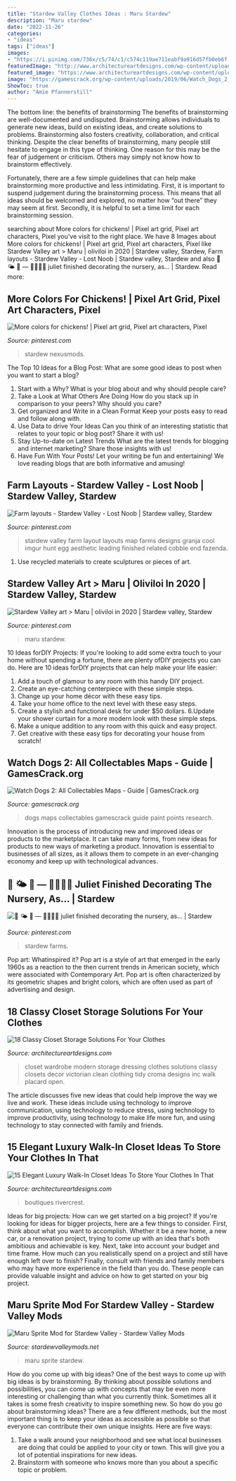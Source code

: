 ```yaml
---
title: "Stardew Valley Clothes Ideas : Maru Stardew"
description: "Maru stardew"
date: "2022-11-26"
categories:
- "ideas"
tags: ["ideas"]
images:
- "https://i.pinimg.com/736x/c5/74/c1/c574c119ae711eabf9a916d57fb0eb6f.jpg"
featuredImage: "http://www.architectureartdesigns.com/wp-content/uploads/2014/10/15-Elegant-Luxury-Walk-In-Closet-Ideas-To-Store-Your-Clothes-In-That-Look-Like-Boutiques-5.jpg"
featured_image: "https://www.architectureartdesigns.com/wp-content/uploads/2014/08/18-Classy-Closet-Storage-Solutions-For-Your-Clothes-13.jpg"
image: "https://gamescrack.org/wp-content/uploads/2019/06/Watch_Dogs_2_Guide_5.jpg"
ShowToc: true
author: "Amie Pfannerstill"
---
```



The bottom line: the benefits of brainstorming
The benefits of brainstorming are well-documented and undisputed. Brainstorming allows individuals to generate new ideas, build on existing ideas, and create solutions to problems. Brainstorming also fosters creativity, collaboration, and critical thinking.
Despite the clear benefits of brainstorming, many people still hesitate to engage in this type of thinking. One reason for this may be the fear of judgement or criticism. Others may simply not know how to brainstorm effectively.

Fortunately, there are a few simple guidelines that can help make brainstorming more productive and less intimidating. First, it is important to suspend judgement during the brainstorming process. This means that all ideas should be welcomed and explored, no matter how “out there” they may seem at first. Secondly, it is helpful to set a time limit for each brainstorming session.

	

		
searching about More colors for chickens! | Pixel art grid, Pixel art characters, Pixel you've visit to the right place. We have 8 Images about More colors for chickens! | Pixel art grid, Pixel art characters, Pixel like Stardew Valley art &gt; Maru | oliviloi in 2020 | Stardew valley, Stardew, Farm layouts - Stardew Valley - Lost Noob | Stardew valley, Stardew and also 🌾 🌤 🐓 — 🌱🌷🤱🏼 juliet finished decorating the nursery, as... | Stardew. Read more:
		
    
## More Colors For Chickens! | Pixel Art Grid, Pixel Art Characters, Pixel

<img loading=lazy src="https://i.pinimg.com/736x/97/05/e1/9705e17aedfc6fa89ec5cb78348b63b5.jpg" onerror="this.onerror=null;this.src='https://tse1.mm.bing.net/th?id=OIP.W8Sfs_JXBK-0haDBdm4-CQHaEp&amp;pid=15.1';" alt="More colors for chickens! | Pixel art grid, Pixel art characters, Pixel">

_Source: pinterest.com_

>stardew nexusmods. 

	

The Top 10 Ideas for a Blog Post: What are some good ideas to post when you want to start a blog?
1. Start with a Why?
What is your blog about and why should people care? 
2. Take a Look at What Others Are Doing
How do you stack up in comparison to your peers? Why should you care? 
3. Get organized and Write in a Clean Format
Keep your posts easy to read and follow along with. 
4. Use Data to drive Your Ideas
Can you think of an interesting statistic that relates to your topic or blog post? Share it with us! 
5. Stay Up-to-date on Latest Trends
What are the latest trends for blogging and internet marketing? Share those insights with us! 
6. Have Fun With Your Posts!
Let your writing be fun and entertaining! We love reading blogs that are both informative and amusing!

    
## Farm Layouts - Stardew Valley - Lost Noob | Stardew Valley, Stardew

<img loading=lazy src="https://i.pinimg.com/736x/ba/4c/18/ba4c18c16e759f23b21f606d06f6e2cb.jpg" onerror="this.onerror=null;this.src='https://tse3.mm.bing.net/th?id=OIP._xfl1jIalFgCHY2T0ZguQgHaFt&amp;pid=15.1';" alt="Farm layouts - Stardew Valley - Lost Noob | Stardew valley, Stardew">

_Source: pinterest.com_

>stardew valley farm layout layouts map farms designs granja cool imgur hunt egg aesthetic leading finished related cobble end fazenda. 

	

1. Use recycled materials to create sculptures or pieces of art.

    
## Stardew Valley Art &gt; Maru | Oliviloi In 2020 | Stardew Valley, Stardew

<img loading=lazy src="https://i.pinimg.com/736x/40/95/5c/40955c3a3cc43897306f1487d9da0c2e.jpg" onerror="this.onerror=null;this.src='https://tse1.mm.bing.net/th?id=OIP.sq-1_2hQ-TKMDzHPEhipKwHaHW&amp;pid=15.1';" alt="Stardew Valley art &gt; Maru | oliviloi in 2020 | Stardew valley, Stardew">

_Source: pinterest.com_

>maru stardew. 

	

10 Ideas forDIY Projects:
If you're looking to add some extra touch to your home without spending a fortune, there are plenty ofDIY projects you can do. Here are 10 ideas forDIY projects that can help make your life easier:
1. Add a touch of glamour to any room with this handy DIY project.
2. Create an eye-catching centerpiece with these simple steps.
3. Change up your home décor with these easy tips.
4. Take your home office to the next level with these easy steps.
5. Create a stylish and functional desk for under $50 dollars. 
6.Update your shower curtain for a more modern look with these simple steps. 
7. Make a unique addition to any room with this quick and easy project. 
8. Get creative with these easy tips for decorating your house from scratch!

    
## Watch Dogs 2: All Collectables Maps - Guide | GamesCrack.org

<img loading=lazy src="https://gamescrack.org/wp-content/uploads/2019/06/Watch_Dogs_2_Guide_5.jpg" onerror="this.onerror=null;this.src='https://tse3.mm.bing.net/th?id=OIP.L8aPmyIlOSKrRXMtaB2IowHaJ4&amp;pid=15.1';" alt="Watch Dogs 2: All Collectables Maps - Guide | GamesCrack.org">

_Source: gamescrack.org_

>dogs maps collectables gamescrack guide paint points research. 

	

Innovation is the process of introducing new and improved ideas or products to the marketplace. It can take many forms, from new ideas for products to new ways of marketing a product. Innovation is essential to businesses of all sizes, as it allows them to compete in an ever-changing economy and keep up with technological advances.

    
## 🌾 🌤 🐓 — 🌱🌷🤱🏼 Juliet Finished Decorating The Nursery, As... | Stardew

<img loading=lazy src="https://i.pinimg.com/736x/c5/74/c1/c574c119ae711eabf9a916d57fb0eb6f.jpg" onerror="this.onerror=null;this.src='https://tse1.mm.bing.net/th?id=OIP.wX1Jpd8RcTTl4qvMVpy90gHaEd&amp;pid=15.1';" alt="🌾 🌤 🐓 — 🌱🌷🤱🏼 juliet finished decorating the nursery, as... | Stardew">

_Source: pinterest.com_

>stardew farms. 

	

Pop art: Whatinspired it?
Pop art is a style of art that emerged in the early 1960s as a reaction to the then current trends in American society, which were associated with Contemporary Art. Pop art is often characterized by its geometric shapes and bright colors, which are often used as part of advertising and design.

    
## 18 Classy Closet Storage Solutions For Your Clothes

<img loading=lazy src="https://www.architectureartdesigns.com/wp-content/uploads/2014/08/18-Classy-Closet-Storage-Solutions-For-Your-Clothes-13.jpg" onerror="this.onerror=null;this.src='https://tse3.mm.bing.net/th?id=OIP.Hq25dEsemrMrRdHRjZv-xwHaJ4&amp;pid=15.1';" alt="18 Classy Closet Storage Solutions For Your Clothes">

_Source: architectureartdesigns.com_

>closet wardrobe modern storage dressing clothes solutions classy closets decor victorian clean clothing tidy croma designs inc walk placard open. 

	

The article discusses five new ideas that could help improve the way we live and work. These ideas include using technology to improve communication, using technology to reduce stress, using technology to improve productivity, using technology to make life more fun, and using technology to stay connected with family and friends.

    
## 15 Elegant Luxury Walk-In Closet Ideas To Store Your Clothes In That

<img loading=lazy src="http://www.architectureartdesigns.com/wp-content/uploads/2014/10/15-Elegant-Luxury-Walk-In-Closet-Ideas-To-Store-Your-Clothes-In-That-Look-Like-Boutiques-5.jpg" onerror="this.onerror=null;this.src='https://tse3.mm.bing.net/th?id=OIP.cz4KTyg7Ql4tNQH_AXUN8AHaHF&amp;pid=15.1';" alt="15 Elegant Luxury Walk-In Closet Ideas To Store Your Clothes In That">

_Source: architectureartdesigns.com_

>boutiques rivercrest. 

	

Ideas for big projects: How can we get started on a big project?
If you're looking for ideas for bigger projects, here are a few things to consider. First, think about what you want to accomplish. Whether it be a new home, a new car, or a renovation project, trying to come up with an idea that's both ambitious and achievable is key. Next, take into account your budget and time frame. How much can you realistically spend on a project and still have enough left over to finish? Finally, consult with friends and family members who may have more experience in the field than you do. These people can provide valuable insight and advice on how to get started on your big project.

    
## Maru Sprite Mod For Stardew Valley - Stardew Valley Mods

<img loading=lazy src="http://stardewvalleymods.net/wp-content/uploads/2016/07/Maru-Sprite-Mod1-600x300.jpg" onerror="this.onerror=null;this.src='https://tse1.mm.bing.net/th?id=OIP._YZaKaG3uhGKVFqlesA2MAHaDt&amp;pid=15.1';" alt="Maru Sprite Mod for Stardew Valley - Stardew Valley Mods">

_Source: stardewvalleymods.net_

>maru sprite stardew. 

	

How do you come up with big ideas?
One of the best ways to come up with big ideas is by brainstorming. By thinking about possible solutions and possibilities, you can come up with concepts that may be even more interesting or challenging than what you currently think. Sometimes all it takes is some fresh creativity to inspire something new. So how do you go about brainstorming ideas? There are a few different methods, but the most important thing is to keep your ideas as accessible as possible so that everyone can contribute their own unique insights. Here are five ways: 
1) Take a walk around your neighborhood and see what local businesses are doing that could be applied to your city or town. This will give you a lot of potential inspirations for new ideas. 
2) Brainstorm with someone who knows more than you about a specific topic or problem.


